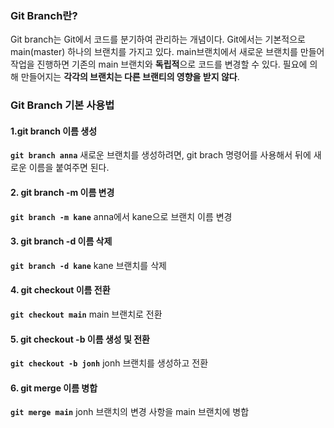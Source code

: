 <h3 id="git-branch란">Git Branch란?</h3>
<p>Git branch는 Git에서 코드를 분기하여 관리하는 개념이다. Git에서는 기본적으로 main(master) 하나의 브랜치를 가지고 있다. main브랜치에서 새로운 브랜치를 만들어 작업을 진행하면 기존의 main 브랜치와 <strong>독립적</strong>으로 코드를 변경할 수 있다. 필요에 의해 만들어지는 <strong>각각의 브랜치는 다른 브랜티의 영향을 받지 않다</strong>. </p>
<h3 id="git-branch-기본-사용법">Git Branch 기본 사용법</h3>
<h4 id="1git-branch-이름-생성">1.git branch 이름 생성</h4>
<p><strong><code>git branch anna</code></strong>
새로운 브랜치를 생성하려면, git brach 명령어를 사용해서 뒤에 새로운 이름을 붙여주면 된다.</p>
<h4 id="2-git-branch--m-이름-변경">2. git branch -m 이름 변경</h4>
<p><strong><code>git branch -m kane</code></strong> anna에서 kane으로 브랜치 이름 변경</p>
<h4 id="3-git-branch--d-이름-삭제">3. git branch -d 이름 삭제</h4>
<p><strong><code>git branch -d kane</code></strong> kane 브랜치를 삭제</p>
<h4 id="4-git-checkout-이름-전환">4. git checkout 이름 전환</h4>
<p><strong><code>git checkout main</code></strong> main 브랜치로 전환</p>
<h4 id="5-git-checkout--b-이름-생성-및-전환">5. git checkout -b 이름 생성 및 전환</h4>
<p><strong><code>git checkout -b jonh</code></strong> jonh 브랜치를 생성하고 전환</p>
<h4 id="6-git-merge-이름-병합">6. git merge 이름 병합</h4>
<p><strong><code>git merge main</code></strong> jonh 브랜치의 변경 사항을 main 브랜치에 병합</p>